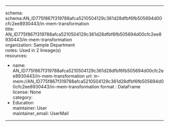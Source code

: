 


---  
schema: schema:AN_ID775f867f319788afca5210504129c361d28dfbf6fb505694d00cfc2ee8930443/in-mem-transformation  
title: AN_ID775f867f319788afca5210504129c361d28dfbf6fb505694d00cfc2ee8930443/in-mem-transformation  
organization: Sample Department  
notes: Used in 2 lineage(s)  
resources:  
  - name: AN_ID775f867f319788afca5210504129c361d28dfbf6fb505694d00cfc2ee8930443/in-mem-transformation 
    url: in-mem://AN_ID775f867f319788afca5210504129c361d28dfbf6fb505694d00cfc2ee8930443/in-mem-transformation 
    format : DataFrame  
license: None  
category:
  - Education  
maintainer: User  
maintainer_email: UserMail  
---